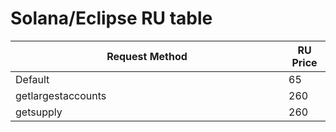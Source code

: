 # Solana/Eclipse RU table

<table><thead><tr><th width="421">Request Method</th><th>RU Price</th></tr></thead><tbody><tr><td>Default</td><td>65</td></tr><tr><td>getlargestaccounts</td><td>260</td></tr><tr><td>getsupply</td><td>260</td></tr></tbody></table>
